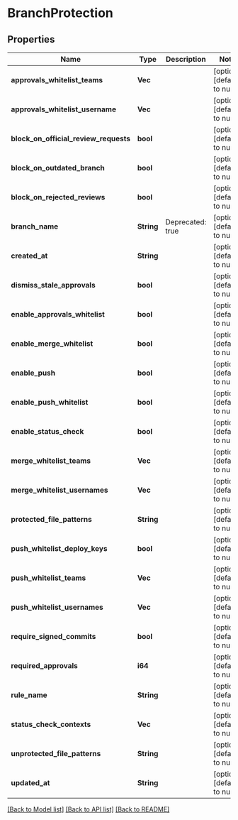 # BranchProtection

## Properties
Name | Type | Description | Notes
------------ | ------------- | ------------- | -------------
**approvals_whitelist_teams** | **Vec<String>** |  | [optional] [default to null]
**approvals_whitelist_username** | **Vec<String>** |  | [optional] [default to null]
**block_on_official_review_requests** | **bool** |  | [optional] [default to null]
**block_on_outdated_branch** | **bool** |  | [optional] [default to null]
**block_on_rejected_reviews** | **bool** |  | [optional] [default to null]
**branch_name** | **String** | Deprecated: true | [optional] [default to null]
**created_at** | **String** |  | [optional] [default to null]
**dismiss_stale_approvals** | **bool** |  | [optional] [default to null]
**enable_approvals_whitelist** | **bool** |  | [optional] [default to null]
**enable_merge_whitelist** | **bool** |  | [optional] [default to null]
**enable_push** | **bool** |  | [optional] [default to null]
**enable_push_whitelist** | **bool** |  | [optional] [default to null]
**enable_status_check** | **bool** |  | [optional] [default to null]
**merge_whitelist_teams** | **Vec<String>** |  | [optional] [default to null]
**merge_whitelist_usernames** | **Vec<String>** |  | [optional] [default to null]
**protected_file_patterns** | **String** |  | [optional] [default to null]
**push_whitelist_deploy_keys** | **bool** |  | [optional] [default to null]
**push_whitelist_teams** | **Vec<String>** |  | [optional] [default to null]
**push_whitelist_usernames** | **Vec<String>** |  | [optional] [default to null]
**require_signed_commits** | **bool** |  | [optional] [default to null]
**required_approvals** | **i64** |  | [optional] [default to null]
**rule_name** | **String** |  | [optional] [default to null]
**status_check_contexts** | **Vec<String>** |  | [optional] [default to null]
**unprotected_file_patterns** | **String** |  | [optional] [default to null]
**updated_at** | **String** |  | [optional] [default to null]

[[Back to Model list]](../README.md#documentation-for-models) [[Back to API list]](../README.md#documentation-for-api-endpoints) [[Back to README]](../README.md)


